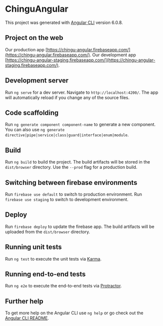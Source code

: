 # ChinguAngular

This project was generated with [Angular CLI](https://github.com/angular/angular-cli) version 6.0.8.

## Project on the web

Our production app [https://chingu-angular.firebaseapp.com/](https://chingu-angular.firebaseapp.com/).
Our development app [https://chingu-angular-staging.firebaseapp.com/](https://chingu-angular-staging.firebaseapp.com/).

## Development server

Run `ng serve` for a dev server. Navigate to `http://localhost:4200/`. The app will automatically reload if you change any of the source files.

## Code scaffolding

Run `ng generate component component-name` to generate a new component. You can also use `ng generate directive|pipe|service|class|guard|interface|enum|module`.

## Build

Run `ng build` to build the project. The build artifacts will be stored in the `dist/browser` directory. Use the `--prod` flag for a production build.

## Switching between firebase environments

Run `firebase use default` to switch to production environment. Run `firebase use staging` to switch to development environment.

## Deploy

Run `firebase deploy` to update the firebase app. The build artifacts will be uploaded from the `dist/browser` directory.

## Running unit tests

Run `ng test` to execute the unit tests via [Karma](https://karma-runner.github.io).

## Running end-to-end tests

Run `ng e2e` to execute the end-to-end tests via [Protractor](http://www.protractortest.org/).

## Further help

To get more help on the Angular CLI use `ng help` or go check out the [Angular CLI README](https://github.com/angular/angular-cli/blob/master/README.md).
